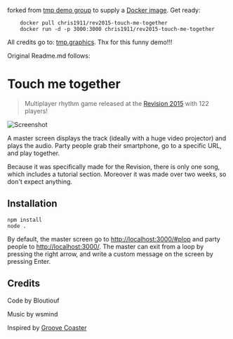 forked from [tmp demo group](https://github.com/tmp-demo/touch-me-together) to supply a [Docker image](https://registry.hub.docker.com/u/chris1911/rev2015-touch-me-together/). Get ready:

```
	docker pull chris1911/rev2015-touch-me-together  
	docker run -d -p 3000:3000 chris1911/rev2015-touch-me-together
```  

All credits go to: [tmp.graphics](http://tmp.graphics). Thx for this funny demo!!!

Original Readme.md follows:
# Touch me together

> Multiplayer rhythm game released at the [Revision 2015](http://2015.revision-party.net/) with 122 players!

![Screenshot](https://raw.githubusercontent.com/tmp-demo/touch-me-together/master/Screenshot.png)

A master screen displays the track (ideally with a huge video projector) and plays the audio. Party people grab their smartphone, go to a specific URL, and play together.

Because it was specifically made for the Revision, there is only one song, which includes a tutorial section. Moreover it was made over two weeks, so don't expect anything.

## Installation

	npm install
	node .

By default, the master screen go to <http://localhost:3000/#plop> and party people to <http://localhost:3000/>. The master can exit from a loop by pressing the right arrow, and write a custom message on the screen by pressing Enter.

## Credits

Code by Bloutiouf

Music by wsmind

Inspired by [Groove Coaster](http://groovecoaster.com/)
